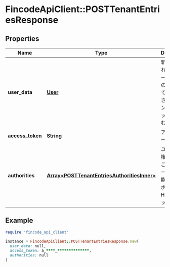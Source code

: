 # FincodeApiClient::POSTTenantEntriesResponse

## Properties

| Name | Type | Description | Notes |
| ---- | ---- | ----------- | ----- |
| **user_data** | [**User**](User.md) | 新規作成されたユーザー情報（このAPIによって新規作成されたテナントのショップIDを含む）  | [optional] |
| **access_token** | **String** | アクセストークン  | [optional] |
| **authorities** | [**Array&lt;POSTTenantEntriesAuthoritiesInner&gt;**](POSTTenantEntriesAuthoritiesInner.md) | ユーザーの権限情報\\ \\ このユーザーが実行可能なエンドポイントとHTTPメソッドの情報  | [optional] |

## Example

```ruby
require 'fincode_api_client'

instance = FincodeApiClient::POSTTenantEntriesResponse.new(
  user_data: null,
  access_token: a_****_**************,
  authorities: null
)
```

